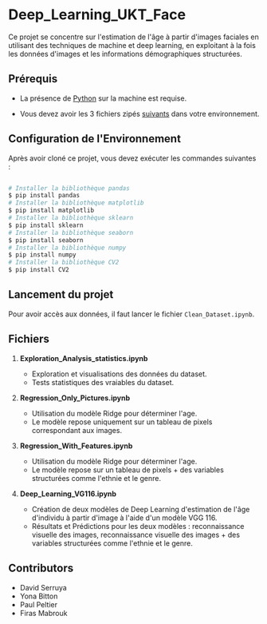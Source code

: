 # Deep_Learning_UKT_Face

Ce projet se concentre sur l'estimation de l'âge à partir d'images faciales en utilisant des techniques de machine et deep learning, en exploitant à la fois les données d'images et les informations démographiques structurées.

## Prérequis

- La présence de [Python](https://www.python.org/) sur la machine est requise.

- Vous devez avoir les 3 fichiers zipés [suivants](https://drive.google.com/drive/folders/1HROmgviy4jUUUaCdvvrQ8PcqtNg2jn3G) dans votre environnement.

## Configuration de l'Environnement

Après avoir cloné ce projet, vous devez exécuter les commandes suivantes :

```bash

# Installer la bibliothèque pandas
$ pip install pandas
# Installer la bibliothèque matplotlib
$ pip install matplotlib
# Installer la bibliothèque sklearn
$ pip install sklearn
# Installer la bibliothèque seaborn
$ pip install seaborn
# Installer la bibliothèque numpy
$ pip install numpy
# Installer la bibliothèque CV2
$ pip install CV2
```
## Lancement du projet

Pour avoir accès aux données, il faut lancer le fichier `Clean_Dataset.ipynb`.

## Fichiers

1. **Exploration_Analysis_statistics.ipynb**
   - Exploration et visualisations des données du dataset.
   - Tests statistiques des vraiables du dataset.

2. **Regression_Only_Pictures.ipynb**
   - Utilisation du modèle Ridge pour déterminer l'age. 
   - Le modèle repose uniquement sur un tableau de pixels correspondant aux images.

3. **Regression_With_Features.ipynb**
   - Utilisation du modèle Ridge pour déterminer l'age. 
   - Le modèle repose sur un tableau de pixels + des variables structurées comme l'ethnie et le genre.

4. **Deep_Learning_VG116.ipynb**
   - Création de deux modèles de Deep Learning d'estimation de l'âge d'individu à partir d'image à l'aide d'un modèle VGG 116.
   - Résultats et Prédictions pour les deux modèles : reconnaissance visuelle des images, reconnaissance visuelle des images + des variables structurées comme l'ethnie et le genre.

## Contributors

- David Serruya
- Yona Bitton
- Paul Peltier
- Firas Mabrouk
